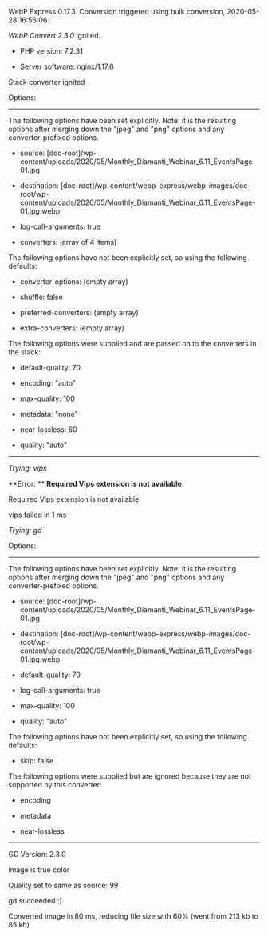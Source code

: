 WebP Express 0.17.3. Conversion triggered using bulk conversion, 2020-05-28 16:56:06

*WebP Convert 2.3.0*  ignited.
- PHP version: 7.2.31
- Server software: nginx/1.17.6

Stack converter ignited

Options:
------------
The following options have been set explicitly. Note: it is the resulting options after merging down the "jpeg" and "png" options and any converter-prefixed options.
- source: [doc-root]/wp-content/uploads/2020/05/Monthly_Diamanti_Webinar_6.11_EventsPage-01.jpg
- destination: [doc-root]/wp-content/webp-express/webp-images/doc-root/wp-content/uploads/2020/05/Monthly_Diamanti_Webinar_6.11_EventsPage-01.jpg.webp
- log-call-arguments: true
- converters: (array of 4 items)

The following options have not been explicitly set, so using the following defaults:
- converter-options: (empty array)
- shuffle: false
- preferred-converters: (empty array)
- extra-converters: (empty array)

The following options were supplied and are passed on to the converters in the stack:
- default-quality: 70
- encoding: "auto"
- max-quality: 100
- metadata: "none"
- near-lossless: 60
- quality: "auto"
------------


*Trying: vips* 

**Error: ** **Required Vips extension is not available.** 
Required Vips extension is not available.
vips failed in 1 ms

*Trying: gd* 

Options:
------------
The following options have been set explicitly. Note: it is the resulting options after merging down the "jpeg" and "png" options and any converter-prefixed options.
- source: [doc-root]/wp-content/uploads/2020/05/Monthly_Diamanti_Webinar_6.11_EventsPage-01.jpg
- destination: [doc-root]/wp-content/webp-express/webp-images/doc-root/wp-content/uploads/2020/05/Monthly_Diamanti_Webinar_6.11_EventsPage-01.jpg.webp
- default-quality: 70
- log-call-arguments: true
- max-quality: 100
- quality: "auto"

The following options have not been explicitly set, so using the following defaults:
- skip: false

The following options were supplied but are ignored because they are not supported by this converter:
- encoding
- metadata
- near-lossless
------------

GD Version: 2.3.0
image is true color
Quality set to same as source: 99
gd succeeded :)

Converted image in 80 ms, reducing file size with 60% (went from 213 kb to 85 kb)
